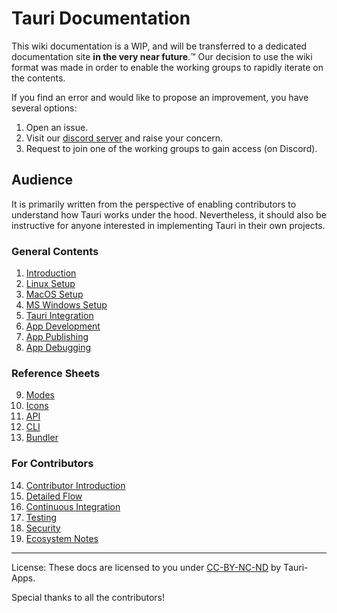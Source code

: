 # Tauri Documentation
This wiki documentation is a WIP, and will be transferred to a dedicated documentation site **in the very near future**.™️ Our decision to use the wiki format was made in order to enable the working groups to rapidly iterate on the contents.

If you find an error and would like to propose an improvement, you have several options:
1. Open an issue.
2. Visit our [discord server](https://discord.gg/SpmNs4S) and raise your concern.
3. Request to join one of the working groups to gain access (on Discord).

## Audience
It is primarily written from the perspective of enabling contributors to understand how Tauri works under the hood. Nevertheless, it should also be instructive for anyone interested in implementing Tauri in their own projects.

### General Contents
1. [Introduction]()
2. [Linux Setup]()
3. [MacOS Setup]()
4. [MS Windows Setup]()
5. [Tauri Integration]()
6. [App Development]()
7. [App Publishing]()
8. [App Debugging]()
### Reference Sheets
9. [Modes]()
10. [Icons]()
11. [API]()
12. [CLI]()
13. [Bundler]()
### For Contributors
14. [Contributor Introduction]()
15. [Detailed Flow]()
16. [Continuous Integration]()
17. [Testing]()
18. [Security]()
19. [Ecosystem Notes]()


***

License: These docs are licensed to you under [CC-BY-NC-ND](https://creativecommons.org/licenses/by-nc-nd/2.0/) by Tauri-Apps.

Special thanks to all the contributors!